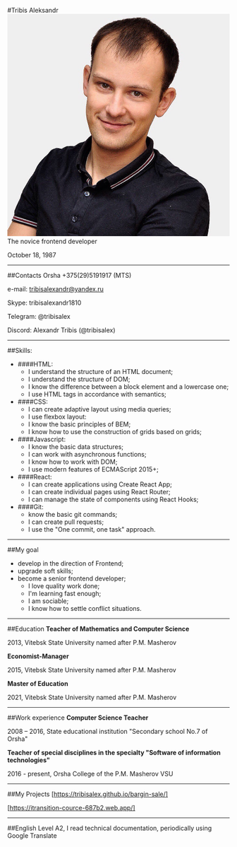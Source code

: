 #Tribis Aleksandr
![logo](photo.jpg "Photo")
The novice frontend developer

October 18, 1987
*** 
##Contacts
Orsha
+375(29)5191917 (MTS)

e-mail: tribisalexandr@yandex.ru

Skype: tribisalexandr1810

Telegram: @tribisalex

Discord: Alexandr Tribis (@tribisalex)
***
##Skills:
- ####HTML:
    - I understand the structure of an HTML document;
    - I understand the structure of DOM;
    - I know the difference between a block element and a lowercase one;
    - I use HTML tags in accordance with semantics;
- ####CSS:
    - I can create adaptive layout using media queries;
    - I use flexbox layout:
    - I know the basic principles of BEM;
    - I know how to use the construction of grids based on grids;
- ####Javascript:
    - I know the basic data structures;
    - I can work with asynchronous functions;
    - I know how to work with DOM;
    - I use modern features of ECMAScript 2015+;
- ####React:
    - I can create applications using Create React App;
    - I can create individual pages using React Router;
    - I can manage the state of components using React Hooks;
- ####Git:
    - know the basic git commands;
    - I can create pull requests;
    - I use the "One commit, one task" approach.
***
##My goal
- develop in the direction of Frontend;
- upgrade soft skills;
- become a senior frontend developer;
    - I love quality work done;
    - I'm learning fast enough;
    - I am sociable;
    - I know how to settle conflict situations.
****
##Education
**Teacher of Mathematics and Computer Science**

2013, Vitebsk State University named after P.M. Masherov

**Economist-Manager**

2015, Vitebsk State University named after P.M. Masherov
 
**Master of Education**

2021, Vitebsk State University named after P.M. Masherov
****
##Work experience
**Computer Science Teacher**

2008 – 2016, State educational institution "Secondary school No.7 of Orsha"

**Teacher of special disciplines in the specialty "Software of information technologies"**

2016 - present, Orsha College of the P.M. Masherov VSU
***
##My Projects
[https://tribisalex.github.io/bargin-sale/]

[https://itransition-cource-687b2.web.app/]
***
##English
Level A2, I read technical documentation, periodically using Google Translate